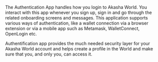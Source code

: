 The Authentication App handles how you login to Akasha World. You interact with this app whenever you sign up, sign in and go through the related onboarding screens and messages. This application supports various ways of authentication, like a wallet connection via a browser extension or via a mobile app such as Metamask, WalletConnect, OpenLogin etc. 

Authentification app provides the much needed security layer for your Akasha World account and helps create a profile in the World and make sure that you, and only you, can access it.